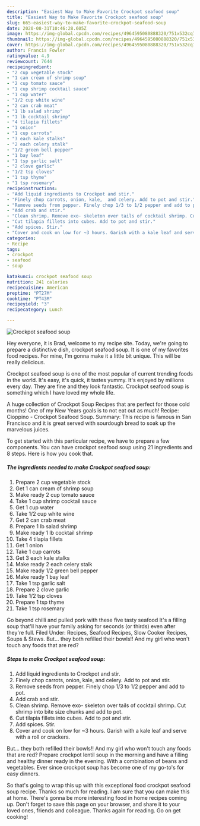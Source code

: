 ```yaml
---
description: "Easiest Way to Make Favorite Crockpot seafood soup"
title: "Easiest Way to Make Favorite Crockpot seafood soup"
slug: 665-easiest-way-to-make-favorite-crockpot-seafood-soup
date: 2020-08-31T10:46:28.605Z
image: https://img-global.cpcdn.com/recipes/4964595080888320/751x532cq70/crockpot-seafood-soup-recipe-main-photo.jpg
thumbnail: https://img-global.cpcdn.com/recipes/4964595080888320/751x532cq70/crockpot-seafood-soup-recipe-main-photo.jpg
cover: https://img-global.cpcdn.com/recipes/4964595080888320/751x532cq70/crockpot-seafood-soup-recipe-main-photo.jpg
author: Francis Fowler
ratingvalue: 4.9
reviewcount: 7644
recipeingredient:
- "2 cup vegetable stock"
- "1 can cream of shrimp soup"
- "2 cup tomato sauce"
- "1 cup shrimp cocktail sauce"
- "1 cup water"
- "1/2 cup white wine"
- "2 can crab meat"
- "1 lb salad shrimp"
- "1 lb cocktail shrimp"
- "4 tilapia fillets"
- "1 onion"
- "1 cup carrots"
- "3 each kale stalks"
- "2 each celery stalk"
- "1/2 green bell pepper"
- "1 bay leaf"
- "1 tsp garlic salt"
- "2 clove garlic"
- "1/2 tsp cloves"
- "1 tsp thyme"
- "1 tsp rosemary"
recipeinstructions:
- "Add liquid ingredients to Crockpot and stir."
- "Finely chop carrots, onion, kale,  and celery. Add to pot and stir."
- "Remove seeds from pepper. Finely chop 1/3 to 1/2 pepper and add to pot."
- "Add crab and stir."
- "Clean shrimp. Remove exo- skeleton over tails of cocktail shrimp. Cut shrimp into bite size chunks and add to pot."
- "Cut tilapia fillets into cubes. Add to pot and stir."
- "Add spices. Stir."
- "Cover and cook on low for ~3 hours. Garish with a kale leaf and serve with a roll or crackers."
categories:
- Recipe
tags:
- crockpot
- seafood
- soup

katakunci: crockpot seafood soup 
nutrition: 241 calories
recipecuisine: American
preptime: "PT27M"
cooktime: "PT43M"
recipeyield: "3"
recipecategory: Lunch

---
```



![Crockpot seafood soup](https://img-global.cpcdn.com/recipes/4964595080888320/751x532cq70/crockpot-seafood-soup-recipe-main-photo.jpg)

Hey everyone, it is Brad, welcome to my recipe site. Today, we're going to prepare a distinctive dish, crockpot seafood soup. It is one of my favorites food recipes. For mine, I'm gonna make it a little bit unique. This will be really delicious.

Crockpot seafood soup is one of the most popular of current trending foods in the world. It's easy, it's quick, it tastes yummy. It's enjoyed by millions every day. They are fine and they look fantastic. Crockpot seafood soup is something which I have loved my whole life.

A huge collection of Crockpot Soup Recipes that are perfect for those cold months! One of my New Years goals is to not eat out as much! Recipe: Cioppino - Crockpot Seafood Soup. Summary: This recipe is famous in San Francisco and it is great served with sourdough bread to soak up the marvelous juices.


To get started with this particular recipe, we have to prepare a few components. You can have crockpot seafood soup using 21 ingredients and 8 steps. Here is how you cook that.

<!--inarticleads1-->

##### The ingredients needed to make Crockpot seafood soup:

1. Prepare 2 cup vegetable stock
1. Get 1 can cream of shrimp soup
1. Make ready 2 cup tomato sauce
1. Take 1 cup shrimp cocktail sauce
1. Get 1 cup water
1. Take 1/2 cup white wine
1. Get 2 can crab meat
1. Prepare 1 lb salad shrimp
1. Make ready 1 lb cocktail shrimp
1. Take 4 tilapia fillets
1. Get 1 onion
1. Take 1 cup carrots
1. Get 3 each kale stalks
1. Make ready 2 each celery stalk
1. Make ready 1/2 green bell pepper
1. Make ready 1 bay leaf
1. Take 1 tsp garlic salt
1. Prepare 2 clove garlic
1. Take 1/2 tsp cloves
1. Prepare 1 tsp thyme
1. Take 1 tsp rosemary


Go beyond chilli and pulled pork with these five tasty seafood It&#39;s a filling soup that&#39;ll have your family asking for seconds (or thirds) even after they&#39;re full. Filed Under: Recipes, Seafood Recipes, Slow Cooker Recipes, Soups &amp; Stews. But… they both refilled their bowls!! And my girl who won&#39;t touch any foods that are red? 

<!--inarticleads2-->

##### Steps to make Crockpot seafood soup:

1. Add liquid ingredients to Crockpot and stir.
1. Finely chop carrots, onion, kale,  and celery. Add to pot and stir.
1. Remove seeds from pepper. Finely chop 1/3 to 1/2 pepper and add to pot.
1. Add crab and stir.
1. Clean shrimp. Remove exo- skeleton over tails of cocktail shrimp. Cut shrimp into bite size chunks and add to pot.
1. Cut tilapia fillets into cubes. Add to pot and stir.
1. Add spices. Stir.
1. Cover and cook on low for ~3 hours. Garish with a kale leaf and serve with a roll or crackers.


But… they both refilled their bowls!! And my girl who won&#39;t touch any foods that are red? Prepare crockpot lentil soup in the morning and have a filling and healthy dinner ready in the evening. With a combination of beans and vegetables. Ever since crockpot soup has become one of my go-to&#39;s for easy dinners. 

So that's going to wrap this up with this exceptional food crockpot seafood soup recipe. Thanks so much for reading. I am sure that you can make this at home. There's gonna be more interesting food in home recipes coming up. Don't forget to save this page on your browser, and share it to your loved ones, friends and colleague. Thanks again for reading. Go on get cooking!
